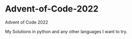 # Advent-of-Code-2022
Advent of Code 2022

My Solutions in python and any other languages I want to try.
